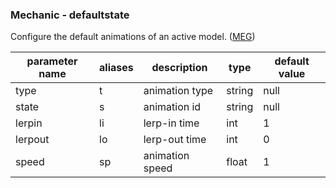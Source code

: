 ### Mechanic ‐ defaultstate
Configure the default animations of an active model. ([MEG](https://git.lumine.io/mythiccraft/model-engine-4/-/wikis/Skills/Mechanics/DefaultState))

| parameter name | aliases | description | type | default value |
| --- | ---| ---| ---| --- |
| type | t| animation type | string | null |
| state | s | animation id | string | null |
| lerpin | li | lerp-in time | int | 1 |
| lerpout | lo | lerp-out time | int | 0 |
| speed | sp | animation speed | float | 1 |